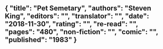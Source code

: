 {
 "title": "Pet Semetary",
 "authors": "Steven King",
 "editors": "",
 "translator": "",
 "date": "2018-11-30",
 "rating": "",
 "re-read": "",
 "pages": "480",
 "non-fiction": "",
 "comic": "",
 "published": "1983"
}
---

